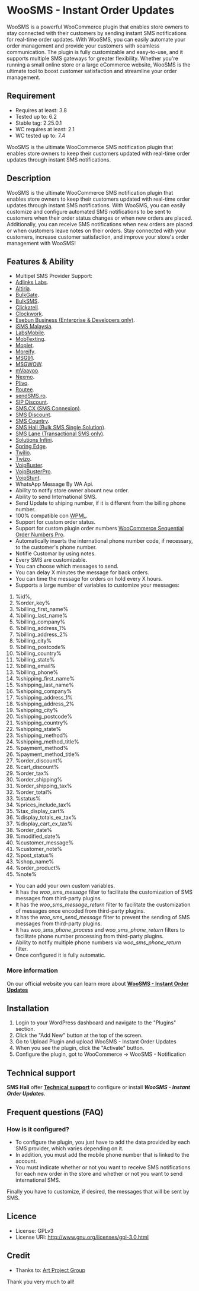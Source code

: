 # WooSMS - Instant Order Updates
WooSMS is a powerful WooCommerce plugin that enables store owners to stay connected with their customers by sending instant SMS notifications for real-time order updates. With WooSMS, you can easily automate your order management and provide your customers with seamless communication. The plugin is fully customizable and easy-to-use, and it supports multiple SMS gateways for greater flexibility. Whether you're running a small online store or a large eCommerce website, WooSMS is the ultimate tool to boost customer satisfaction and streamline your order management.


## Requirement 
* Requires at least: 3.8
* Tested up to: 6.2
* Stable tag: 2.25.0.1
* WC requires at least: 2.1
* WC tested up to: 7.4



WooSMS is the ultimate WooCommerce SMS notification plugin that enables store owners to keep their customers updated with real-time order updates through instant SMS notifications.


## Description

WooSMS is the ultimate WooCommerce SMS notification plugin that enables store owners to keep their customers updated with real-time order updates through instant SMS notifications. With WooSMS, you can easily customize and configure automated SMS notifications to be sent to customers when their order status changes or when new orders are placed. Additionally, you can receive SMS notifications when new orders are placed or when customers leave notes on their orders. Stay connected with your customers, increase customer satisfaction, and improve your store's order management with WooSMS!

## Features & Ability
 * Multipel SMS Provider Support:
 * [Adlinks Labs](http://adlinks.websmsc.com/).
 * [Altiria](https://www.altiria.com/).
 * [BulkGate](https://www.bulkgate.com/).
 * [BulkSMS](http://www.bulksms.com/).
 * [Clickatell](https://www.clickatell.com/).
 * [Clockwork](https://www.clockworksms.com/).
 * [Esebun Business (Enterprise & Developers only)](http://www.bz.esebun.com/).
 * [iSMS Malaysia](http://www.isms.com.my/).
 * [LabsMobile](https://www.labsmobile.com/es).
 * [MobTexting](https://www.mobtexting.com).
 * [Moplet](https://moplet.com).
 * [Moreify](https://www.moreify.com/).
 * [MSG91](https://msg91.com/).
 * [MSGWOW](http://msgwow.com).
 * [mVaayoo](http://www.mvaayoo.com/).
 * [Nexmo](https://www.nexmo.com).
 * [Plivo](https://www.plivo.com/).
 * [Routee](https://www.routee.net).
 * [sendSMS.ro](https://www.sendsms.ro/en/).
 * [SIP Discount](https://www.sipdiscount.com/dashboard).
 * [SMS.CX (SMS Connexion)](https://sms.cx).
 * [SMS Discount](https://www.smsdiscount.com/dashboard).
 * [SMS Country](http://www.smscountry.com/).
 * [SMS Hall (Bulk SMS Single Solution)](https://smshall.com/).
 * [SMS Lane (Transactional SMS only)](http://www.smslane.com).
 * [Solutions Infini](http://www.solutionsinfini.com/).
 * [Spring Edge](http://springedge.com/).
 * [Twilio](https://www.twilio.com/).
 * [Twizo](https://www.twizo.com).
 * [VoipBuster](https://www.voipbuster.com/dashboard).
 * [VoipBusterPro](https://www.voipbusterpro.com/dashboard).
 * [VoipStunt](https://www.voipstunt.com/dashboard).
 * WhatsApp Message By WA Api.
* Ability to notify store owner abount new order.
* Ability to send International SMS.
* Send Update to shiping number, if it is different from the billing phone number.
* 100% compatible con [WPML](https://wpml.org/?aid=80296&affiliate_key=m66Ss5ps0xoS).
* Support for custom order status.
* Support for custom plugin order numbers [WooCommerce Sequential Order Numbers Pro](https://woocommerce.com/products/sequential-order-numbers-pro/).
* Automatically inserts the international phone number code, if necessary, to the customer's phone number.
* Notifie Customar by using notes.
* Every SMS are customizable.
* You can choose which messages to send.
* You can delay X minutes the message for back orders.
* You can time the message for orders on hold every X hours.
* Supports a large number of variables to customize your messages:


 1. %id%, 
 2. %order_key% 
 3. %billing_first_name% 
 4. %billing_last_name% 
 5. %billing_company% 
 6. %billing_address_1%
 7. %billing_address_2%
 8. %billing_city%
 9. %billing_postcode%
 10. %billing_country%
 11. %billing_state%
 12. %billing_email%
 13. %billing_phone%
 14. %shipping_first_name%
 15. %shipping_last_name%
 16. %shipping_company%
 17. %shipping_address_1%
 18. %shipping_address_2%
 19. %shipping_city%
 20. %shipping_postcode%
 21. %shipping_country%
 22. %shipping_state%
 23. %shipping_method%
 24. %shipping_method_title%
 25. %payment_method%
 26. %payment_method_title%
 27. %order_discount%
 28. %cart_discount%
 29. %order_tax%
 30. %order_shipping%
 31. %order_shipping_tax%
 32. %order_total%
 33. %status%
 34. %prices_include_tax%
 35. %tax_display_cart%
 36. %display_totals_ex_tax%
 37. %display_cart_ex_tax%
 38. %order_date%
 39. %modified_date%
 40. %customer_message%
 41. %customer_note%
 42. %post_status%
 43. %shop_name%
 44. %order_product%  
 45. %note%


* You can add your own custom variables.
* It has the *woo_sms_message* filter to facilitate the customization of SMS messages from third-party plugins.
* It has the *woo_sms_message_return* filter to facilitate the customization of messages once encoded from third-party plugins.
* It has the *woo_sms_send_message* filter to prevent the sending of SMS messages from third-party plugins.
* It has *woo_sms_phone_process* and *woo_sms_phone_return* filters to facilitate phone number processing from third-party plugins.
* Ability to notify multiple phone numbers via *woo_sms_phone_return* filter.
* Once configured it is fully automatic.

### More information
On our official website you can learn more about [**WooSMS - Instant Order Updates**](https://smshall.com/woosms)

## Installation

1. Login to your WordPress dashboard and navigate to the "Plugins" section.
2. Click the "Add New" button at the top of the screen.
3. Go to Upload Plugin and upload WooSMS - Instant Order Updates
4. When you see the plugin, click the "Activate" button.
5. Configure the plugin, got to WooCommerce -> WooSMS - Notification

## Technical support
**SMS Hall** offer [**Technical support**](https://smshall.com/contact) to configure or install ***WooSMS - Instant Order Updates***.


## Frequent questions (FAQ)
### How is it configured?
* To configure the plugin, you just have to add the data provided by each SMS provider, which varies depending on it.
* In addition, you must add the mobile phone number that is linked to the account.
* You must indicate whether or not you want to receive SMS notifications for each new order in the store and whether or not you want to send international SMS.

Finally you have to customize, if desired, the messages that will be sent by SMS.



## Licence
* License: GPLv3
* License URI: http://www.gnu.org/licenses/gpl-3.0.html

## Credit
* Thanks to: <a href="https://github.com/artprojectgroup/woocommerce-apg-sms-notifications">Art Project Group</a>

Thank you very much to all!
